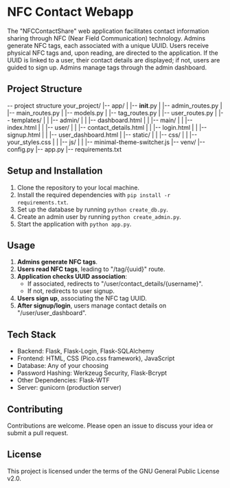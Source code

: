 # NFC Contact Webapp

The "NFCContactShare" web application facilitates contact information sharing through NFC (Near Field Communication) technology. Admins generate NFC tags, each associated with a unique UUID. Users receive physical NFC tags and, upon reading, are directed to the application. If the UUID is linked to a user, their contact details are displayed; if not, users are guided to sign up. Admins manage tags through the admin dashboard.


## Project Structure

-- project structure
your_project/
|-- app/
|   |-- __init__.py
|   |-- admin_routes.py
|   |-- main_routes.py
|   |-- models.py
|   |-- tag_routes.py
|   |-- user_routes.py 
|   |-- templates/
|   |   |-- admin/
|   |       |-- dashboard.html
|   |   |-- main/
|   |       |-- index.html
|   |   |-- user/
|   |       |-- contact_details.html
|   |       |-- login.html
|   |       |-- signup.html
|   |       |-- user_dashboard.html
|   |-- static/
|   |   |-- css/
|   |       |-- your_styles.css
|   |   |-- js/
|   |       |-- minimal-theme-switcher.js
|-- venv/
|-- config.py
|-- app.py
|-- requirements.txt


## Setup and Installation

1. Clone the repository to your local machine.
2. Install the required dependencies with `pip install -r requirements.txt`.
3. Set up the database by running `python create_db.py`.
4. Create an admin user by running `python create_admin.py`.
5. Start the application with `python app.py`.

## Usage

1. **Admins generate NFC tags**.
2. **Users read NFC tags**, leading to "/tag/{uuid}" route.
3. **Application checks UUID association**:
   - If associated, redirects to "/user/contact_details/{username}".
   - If not, redirects to user signup.
4. **Users sign up**, associating the NFC tag UUID.
5. **After signup/login**, users manage contact details on "/user/user_dashboard".

## Tech Stack

- Backend: Flask, Flask-Login, Flask-SQLAlchemy
- Frontend: HTML, CSS (Pico.css framework), JavaScript
- Database: Any of your choosing
- Password Hashing: Werkzeug Security, Flask-Bcrypt
- Other Dependencies: Flask-WTF
- Server: gunicorn (production server)


## Contributing

Contributions are welcome. Please open an issue to discuss your idea or submit a pull request.

## License

This project is licensed under the terms of the GNU General Public License v2.0.